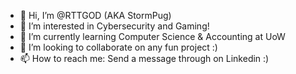 - 👋 Hi, I’m @RTTGOD (AKA StormPug)
- 👀 I’m interested in Cybersecurity and Gaming!
- 🌱 I’m currently learning Computer Science & Accounting at UoW  
- 💞️ I’m looking to collaborate on any fun project :)
- 📫 How to reach me: Send a message through on Linkedin :)

<!---
RTTGOD/RTTGOD is a ✨ special ✨ repository because its `README.md` (this file) appears on your GitHub profile.
You can click the Preview link to take a look at your changes.
--->
